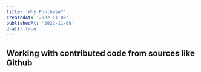 ```yaml
---
title: 'Why Poolbase?'
createdAt: '2022-11-08'
publishedAt: '2022-11-08'
draft: true
---
```


## Working with contributed code from sources like Github
